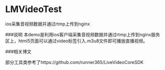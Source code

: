 # LMVideoTest
ios采集音视频数据并通过rtmp上传到nginx

###说明
本demo是利用ios客户端采集音视频数据并通过rtmp上传到nginx服务区上，html5页面可以通过video标签引入.m3u8文件即可播放直播视频。

###相关博文



部分工具类参考了https://github.com/runner365/LiveVideoCoreSDK
